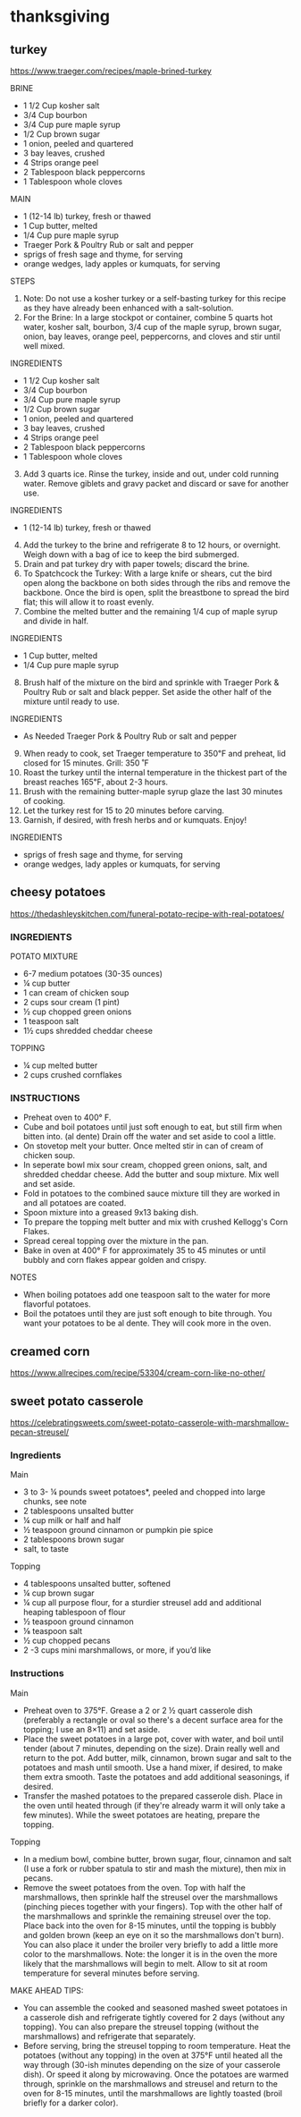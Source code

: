 # thanksgiving

## turkey

https://www.traeger.com/recipes/maple-brined-turkey

BRINE
- 1 1/2 Cup kosher salt
- 3/4 Cup bourbon
- 3/4 Cup pure maple syrup
- 1/2 Cup brown sugar
- 1 onion, peeled and quartered
- 3 bay leaves, crushed
- 4 Strips orange peel
- 2 Tablespoon black peppercorns
- 1 Tablespoon whole cloves

MAIN
- 1 (12-14 lb) turkey, fresh or thawed
- 1 Cup butter, melted
- 1/4 Cup pure maple syrup
- Traeger Pork & Poultry Rub or salt and pepper
- sprigs of fresh sage and thyme, for serving
- orange wedges, lady apples or kumquats, for serving

STEPS
1. Note: Do not use a kosher turkey or a self-basting turkey for this recipe as they have already been enhanced with a salt-solution.
2. For the Brine: In a large stockpot or container, combine 5 quarts hot water, kosher salt, bourbon, 3/4 cup of the maple syrup, brown sugar, onion, bay leaves, orange peel, peppercorns, and cloves and stir until well mixed.

INGREDIENTS
- 1 1/2 Cup kosher salt
- 3/4 Cup bourbon
- 3/4 Cup pure maple syrup
- 1/2 Cup brown sugar
- 1 onion, peeled and quartered
- 3 bay leaves, crushed
- 4 Strips orange peel
- 2 Tablespoon black peppercorns
- 1 Tablespoon whole cloves

3. Add 3 quarts ice. Rinse the turkey, inside and out, under cold running water. Remove giblets and gravy packet and discard or save for another use.

INGREDIENTS
- 1 (12-14 lb) turkey, fresh or thawed

4. Add the turkey to the brine and refrigerate 8 to 12 hours, or overnight. Weigh down with a bag of ice to keep the bird submerged.
5. Drain and pat turkey dry with paper towels; discard the brine.
6. To Spatchcock the Turkey: With a large knife or shears, cut the bird open along the backbone on both sides through the ribs and remove the backbone. Once the bird is open, split the breastbone to spread the bird flat; this will allow it to roast evenly.
7. Combine the melted butter and the remaining 1/4 cup of maple syrup and divide in half.

INGREDIENTS
- 1 Cup butter, melted
- 1/4 Cup pure maple syrup

8. Brush half of the mixture on the bird and sprinkle with Traeger Pork & Poultry Rub or salt and black pepper. Set aside the other half of the mixture until ready to use.

INGREDIENTS
- As Needed Traeger Pork & Poultry Rub or salt and pepper

9. When ready to cook, set Traeger temperature to 350℉ and preheat, lid closed for 15 minutes. Grill: 350 ˚F
10. Roast the turkey until the internal temperature in the thickest part of the breast reaches 165℉, about 2-3 hours.
11. Brush with the remaining butter-maple syrup glaze the last 30 minutes of cooking.
12. Let the turkey rest for 15 to 20 minutes before carving.
13. Garnish, if desired, with fresh herbs and or kumquats. Enjoy!

INGREDIENTS
- sprigs of fresh sage and thyme, for serving
- orange wedges, lady apples or kumquats, for serving

## cheesy potatoes

https://thedashleyskitchen.com/funeral-potato-recipe-with-real-potatoes/

### INGREDIENTS

POTATO MIXTURE
- 6-7 medium potatoes (30-35 ounces)
- ¼ cup butter
- 1 can cream of chicken soup
- 2 cups sour cream (1 pint)
- ½ cup chopped green onions
- 1 teaspoon salt
- 1½ cups shredded cheddar cheese

TOPPING
- ¼ cup melted butter
- 2 cups crushed cornflakes

### INSTRUCTIONS
- Preheat oven to 400° F.
- Cube and boil potatoes until just soft enough to eat, but still firm when bitten into. (al dente) Drain off the water and set aside to cool a little.
- On stovetop melt your butter. Once melted stir in can of cream of chicken soup.
- In seperate bowl mix sour cream, chopped green onions, salt, and shredded cheddar cheese. Add the butter and soup mixture. Mix well and set aside.
- Fold in potatoes to the combined sauce mixture till they are worked in and all potatoes are coated.
- Spoon mixture into a greased 9x13 baking dish.
- To prepare the topping melt butter and mix with crushed Kellogg's Corn Flakes.
- Spread cereal topping over the mixture in the pan.
- Bake in oven at 400° F for approximately 35 to 45 minutes or until bubbly and corn flakes appear golden and crispy.

NOTES
- When boiling potatoes add one teaspoon salt to the water for more flavorful potatoes.
- Boil the potatoes until they are just soft enough to bite through. You want your potatoes to be al dente. They will cook more in the oven.

## creamed corn

https://www.allrecipes.com/recipe/53304/cream-corn-like-no-other/

## sweet potato casserole

https://celebratingsweets.com/sweet-potato-casserole-with-marshmallow-pecan-streusel/

### Ingredients

Main
- 3 to 3- ¼ pounds sweet potatoes*, peeled and chopped into large chunks, see note
- 2 tablespoons unsalted butter
- ¼ cup milk or half and half
- ½ teaspoon ground cinnamon or pumpkin pie spice
- 2 tablespoons brown sugar
- salt, to taste

Topping
- 4 tablespoons unsalted butter, softened
- ¼ cup brown sugar
- ¼ cup all purpose flour, for a sturdier streusel add and additional heaping tablespoon of flour
- ½ teaspoon ground cinnamon
- ⅛ teaspoon salt
- ½ cup chopped pecans
- 2 -3 cups mini marshmallows, or more, if you’d like

### Instructions
Main
- Preheat oven to 375°F. Grease a 2 or 2 ½ quart casserole dish (preferably a rectangle or oval so there's a decent surface area for the topping; I use an 8×11) and set aside.
- Place the sweet potatoes in a large pot, cover with water, and boil until tender (about 7 minutes, depending on the size). Drain really well and return to the pot. Add butter, milk, cinnamon, brown sugar and salt to the potatoes and mash until smooth. Use a hand mixer, if desired, to make them extra smooth. Taste the potatoes and add additional seasonings, if desired.
- Transfer the mashed potatoes to the prepared casserole dish. Place in the oven until heated through (if they're already warm it will only take a few minutes). While the sweet potatoes are heating, prepare the topping.

Topping
- In a medium bowl, combine butter, brown sugar, flour, cinnamon and salt (I use a fork or rubber spatula to stir and mash the mixture), then mix in pecans.
- Remove the sweet potatoes from the oven. Top with half the marshmallows, then sprinkle half the streusel over the marshmallows (pinching pieces together with your fingers). Top with the other half of the marshmallows and sprinkle the remaining streusel over the top. Place back into the oven for 8-15 minutes, until the topping is bubbly and golden brown (keep an eye on it so the marshmallows don't burn). You can also place it under the broiler very briefly to add a little more color to the marshmallows. Note: the longer it is in the oven the more likely that the marshmallows will begin to melt. Allow to sit at room temperature for several minutes before serving.

MAKE AHEAD TIPS:
- You can assemble the cooked and seasoned mashed sweet potatoes in a casserole dish and refrigerate tightly covered for 2 days (without any topping).
 You can also prepare the streusel topping (without the marshmallows) and refrigerate that separately.
- Before serving, bring the streusel topping to room temperature. Heat the potatoes (without any topping) in the oven at 375°F until heated all the way through (30-ish minutes depending on the size of your casserole dish). Or speed it along by microwaving. Once the potatoes are warmed through, sprinkle on the marshmallows and streusel and return to the oven for 8-15 minutes, until the marshmallows are lightly toasted (broil briefly for a darker color).
